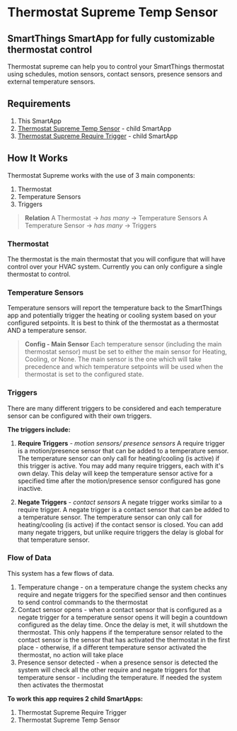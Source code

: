 # Thermostat Supreme Temp Sensor
## SmartThings SmartApp for fully customizable thermostat control
Thermostat supreme can help you to control your SmartThings thermostat using schedules, motion sensors, contact sensors, presence sensors and external temperature sensors. 
## Requirements

 1. This SmartApp
 2. [Thermostat Supreme Temp Sensor](https://github.com/curlytailedbuffalo/myST/tree/master/smartapps/ctbuff/thermostat-supreme-temp-sensor.src) - child SmartApp
 3. [Thermostat Supreme Require Trigger](https://github.com/curlytailedbuffalo/myST/tree/master/smartapps/ctbuff/thermostat-supreme-require-trigger-src) - child SmartApp

## How It Works
Thermostat Supreme works with the use of 3 main components:

 1. Thermostat
 2. Temperature Sensors
 3. Triggers

> **Relation**
> A Thermostat -> *has many* -> Temperature Sensors
> A Temperature Sensor -> *has many* -> Triggers

 
### Thermostat
The thermostat is the main thermostat that you will configure that will have control over your HVAC system. Currently you can only configure a single thermostat to control.

### Temperature Sensors
Temperature sensors will report the temperature back to the SmartThings app and potentially trigger the heating or cooling system based on your configured setpoints. 
It is best to think of the thermostat as a thermostat AND a temperature sensor.

> **Config - Main Sensor** 
> Each temperature sensor (including the main thermostat sensor) must be set to either the main sensor for Heating, Cooling, or None. The main sensor is the one which will take precedence and which temperature setpoints will be used when the thermostat is set to the configured state.

### Triggers
There are many different triggers to be considered and each temperature sensor can be configured with their own triggers.

**The triggers include:**

 1. **Require Triggers** - *motion sensors/ presence sensors*
	 A require trigger is a motion/presence sensor that can be added to a temperature sensor. The temperature sensor can only call for heating/cooling (is active) if this trigger is active.
	 You may add many require triggers, each with it's own delay. This delay  will keep the temperature sensor active for a specified time after the motion/presence sensor configured has gone inactive. 
	 
2. **Negate Triggers** - *contact sensors*
	 A negate trigger works similar to a require trigger. A negate trigger is a contact sensor that can be added to a temperature sensor. The temperature sensor can only call for heating/cooling (is active) if the contact sensor is closed. 
	 You can add many negate triggers, but unlike require triggers the delay is global for that temperature sensor.

### Flow of Data
This system has a few flows of data.

 1. Temperature change - on a temperature change the system checks any require and negate triggers for the specified sensor and then continues to send control commands to the thermostat
 2. Contact sensor opens - when a contact sensor that is configured as a negate trigger for a temperature sensor opens it will begin a countdown configured as the delay time. Once the delay is met, it will shutdown the thermostat. This only happens if the temperature sensor related to the contact sensor is the sensor that has activated the thermostat in the first place - otherwise, if a different temperature sensor activated the thermostat, no action will take place
 3. Presence sensor detected - when a presence sensor is detected the system will check all the other require and negate triggers for that temperature sensor - including the temperature. If needed the system then activates the thermostat

**To work this app requires 2 child SmartApps:**
 1. Thermostat Supreme Require Trigger 
 2. Thermostat Supreme Temp Sensor
